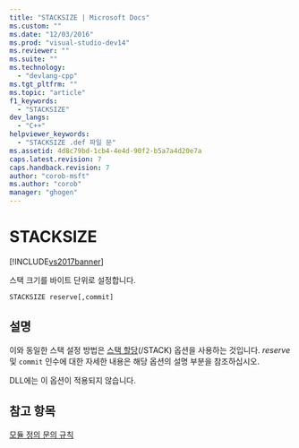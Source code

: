 ```yaml
---
title: "STACKSIZE | Microsoft Docs"
ms.custom: ""
ms.date: "12/03/2016"
ms.prod: "visual-studio-dev14"
ms.reviewer: ""
ms.suite: ""
ms.technology: 
  - "devlang-cpp"
ms.tgt_pltfrm: ""
ms.topic: "article"
f1_keywords: 
  - "STACKSIZE"
dev_langs: 
  - "C++"
helpviewer_keywords: 
  - "STACKSIZE .def 파일 문"
ms.assetid: 4d8c79bd-1cb4-4e4d-90f2-b5a7a4d20e7a
caps.latest.revision: 7
caps.handback.revision: 7
author: "corob-msft"
ms.author: "corob"
manager: "ghogen"
---
```

# STACKSIZE
[!INCLUDE[vs2017banner](../../assembler/inline/includes/vs2017banner.md)]

스택 크기를 바이트 단위로 설정합니다.  
  
```  
STACKSIZE reserve[,commit]  
```  
  
## 설명  
 이와 동일한 스택 설정 방법은 [스택 할당](../../build/reference/stack-stack-allocations.md)\(\/STACK\) 옵션을 사용하는 것입니다.  *reserve* 및 `commit` 인수에 대한 자세한 내용은 해당 옵션의 설명 부분을 참조하십시오.  
  
 DLL에는 이 옵션이 적용되지 않습니다.  
  
## 참고 항목  
 [모듈 정의 문의 규칙](../../build/reference/rules-for-module-definition-statements.md)